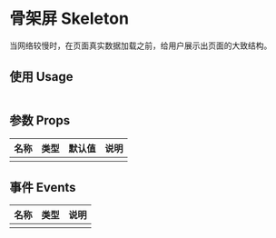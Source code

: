 # 骨架屏 Skeleton

当网络较慢时，在页面真实数据加载之前，给用户展示出页面的大致结构。

## 使用 Usage

```tsx

```

## 参数 Props

| 名称 | 类型 | 默认值 | 说明 |
| ---- | ---- | ------ | ---- |
|      |      |        |      |

## 事件 Events

| 名称 | 类型 | 说明 |
| ---- | ---- | ---- |
|      |      |      |
